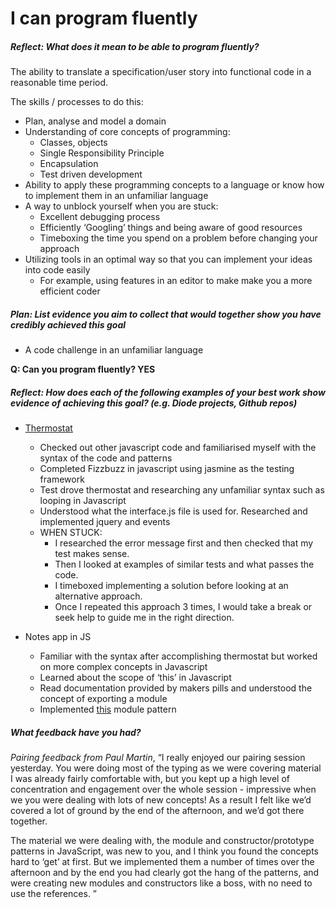 # I can program fluently

##### Reflect: What does it mean to be able to program fluently?

The ability to translate a specification/user story into functional code in a reasonable time period.

The skills / processes to do this:

- Plan, analyse and model a domain
- Understanding of core concepts of programming:
  - Classes, objects
  - Single Responsibility Principle
  - Encapsulation
  - Test driven development
- Ability to apply these programming concepts to a language or know how to implement them in an unfamiliar language
- A way to unblock yourself when you are stuck:
  - Excellent debugging process
  - Efficiently ‘Googling’ things and being aware of good resources
  - Timeboxing the time you spend on a problem before changing your approach
- Utilizing tools in an optimal way so that you can implement your ideas into code easily
  - For example, using features in an editor to make make you a more efficient coder


##### Plan: List evidence you aim to collect that would together show you have credibly achieved this goal

- A code challenge in an unfamiliar language

**Q: Can you program fluently? YES**

##### Reflect: How does each of the following examples of your best work show evidence of achieving this goal? (e.g. Diode projects, Github repos)

- [Thermostat](https://github.com/riyadattani/thermostat_JS)
  - Checked out other javascript code and familiarised myself with the syntax of the code and patterns
  - Completed Fizzbuzz in javascript using jasmine as the testing framework
  - Test drove thermostat and researching any unfamiliar syntax such as looping in Javascript
  - Understood what the interface.js file is used for. Researched and implemented jquery and events
  - WHEN STUCK:
    - I researched the error message first and then checked that my test makes sense.
    - Then I looked at examples of similar tests and what passes the code.
    - I timeboxed implementing a solution before looking at an alternative approach.
    - Once I repeated this approach 3 times, I would take a break or seek help to guide me in the right direction.
    

- Notes app in JS
  - Familiar with the syntax after accomplishing thermostat but worked on more complex concepts in Javascript
  - Learned about the scope of ‘this’ in Javascript
  - Read documentation provided by makers pills and understood the concept of exporting a module
  - Implemented [this](https://github.com/riyadattani/note_JS/blob/master/note-list-view-model.js) module pattern

##### What feedback have you had?

_Pairing feedback from Paul Martin_, “I really enjoyed our pairing session yesterday. You were doing most of the typing as we were covering material I was already fairly comfortable with, but you kept up a high level of concentration and engagement over the whole session - impressive when we you were dealing with lots of new concepts! As a result I felt like we’d covered a lot of ground by the end of the afternoon, and we’d got there together.

The material we were dealing with, the module and constructor/prototype patterns in JavaScript, was new to you, and I think you found the concepts hard to ‘get’ at first. But we implemented them a number of times over the afternoon and by the end you had clearly got the hang of the patterns, and were creating new modules and constructors like a boss, with no need to use the references. ”
